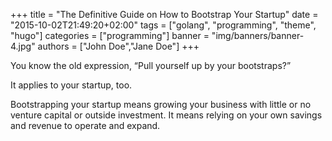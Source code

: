 +++
title = "The Definitive Guide on How to Bootstrap Your Startup"
date = "2015-10-02T21:49:20+02:00"
tags = ["golang", "programming", "theme", "hugo"]
categories = ["programming"]
banner = "img/banners/banner-4.jpg"
authors = ["John Doe","Jane Doe"]
+++

You know the old expression, “Pull yourself up by your bootstraps?”

It applies to your startup, too.

Bootstrapping your startup means growing your business with little or no venture capital or outside investment. It means relying on your own savings and revenue to operate and expand.
